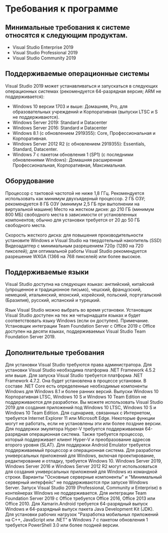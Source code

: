 # Требования к программе

## Минимальные требования к системе относятся к следующим продуктам.

- Visual Studio Enterprise 2019
- Visual Studio Professional 2019
- Visual Studio Community 2019

## Поддерживаемые операционные системы	
 Visual Studio 2019 может устанавливаться и запускаться в следующих операционных системах (рекомендуется 64-разрядная версия; ARM не поддерживается):

 - Windows 10 версии 1703 и выше: Домашняя, Pro, для образовательных учреждений и Корпоративная (выпуски LTSC и S не поддерживаются).
 - Windows Server 2019: Standard и Datacenter
 - Windows Server 2016: Standard и Datacenter
 - Windows 8.1 (с обновлением 2919355): Core, Профессиональная и Корпоративная.
 - Windows Server 2012 R2 (с обновлением 2919355): Essentials, Standard, Datacenter.
 - Windows 7 с пакетом обновления 1 (SP1) (с последними обновлениями Windows): Домашняя расширенная Профессиональная, Корпоративная, Максимальная.

## Оборудование	
 Процессор с тактовой частотой не ниже 1,8 ГГц. Рекомендуется использовать как минимум двухъядерный процессор.
 2 ГБ ОЗУ; рекомендуется 8 ГБ ОЗУ (минимум 2,5 ГБ при выполнении на виртуальной машине)
 Место на жестком диске: до 210 ГБ (минимум 800 МБ) свободного места в зависимости от установленных компонентов; обычно для установки требуется от 20 до 50 ГБ свободного места.

 Скорость жесткого диска: для повышения производительности установите Windows и Visual Studio на твердотельный накопитель (SSD)
Видеоадаптер с минимальным разрешением 720p (1280 на 720 пикселей); для оптимальной работы Visual Studio рекомендуется разрешение WXGA (1366 на 768 пикселей) или более высокое.

## Поддерживаемые языки	
Visual Studio доступна на следующих языках: английский, китайский (упрощенное и традиционное письмо), чешский, французский, немецкий, итальянский, японский, корейский, польский, португальский (Бразилия), русский, испанский и турецкий.

Язык Visual Studio можно выбрать во время установки. Установщик Visual Studio доступен на тех же четырнадцати языках и будет соответствовать языку Windows (если он доступен).
Примечание. Установщик интеграции Team Foundation Server с Office 2019 с Office доступен на десяти языках, поддерживаемых Visual Studio Team Foundation Server 2019.

## Дополнительные требования	
Для установки Visual Studio требуются права администратора.
Для установки Visual Studio необходима платформа .NET Framework 4.5.2 или выше. Для запуска Visual Studio требуется платформа .NET Framework 4.7.2. Она будет установлена в процессе установки.
В составе .NET Core есть определенные необходимые компоненты Windows для Windows 8.1 и более ранних версий.
Выпуски Windows 10 Корпоративная LTSC, Windows 10 S и Windows 10 Team Edition не поддерживаются для разработки. Вы можете использовать Visual Studio 2019 для создания приложений под Windows 10 LTSC, Windows 10 S и Windows 10 Team Edition.
Для сценариев, связанных с Интернетом, требуется Internet Explorer 11 или Microsoft Edge. Некоторые функции могут не работать, если не установлены эти или более поздние версии.
Для поддержки эмулятора Hyper-V требуется поддерживаемая 64-разрядная операционная система. Также требуется процессор, который поддерживает клиент Hyper-V и преобразование адресов второго уровня (SLAT).
Для поддержки Android Emulator требуется поддерживаемый процессор и операционная система.
Для разработки универсальных приложений для Windows, включая проектирование, редактирование и отладку, требуется Windows 10. Windows Server 2019, Windows Server 2016 и Windows Server 2012 R2 могут использоваться для создания универсальных приложений для Windows из командной строки.
Варианты "Основные серверные компоненты" и "Минимальный серверный интерфейс" не поддерживаются при запуске Windows Server.
Запуск Visual Studio 2019 (Professional, Community и Enterprise) в контейнерах Windows не поддерживается.
Для интеграции Team Foundation Server 2019 с Office требуется Office 2016, Office 2013 или Office 2010.
Для Xamarin.Android требуется 64-разрядный выпуск Windows и 64-разрядный выпуск пакета Java Development Kit (JDK).
Для установки рабочих нагрузок "Разработка мобильных приложений на C++, JavaScript или .NET" в Windows 7 с пакетом обновления 1 требуется PowerShell 3.0 или более поздней версии.